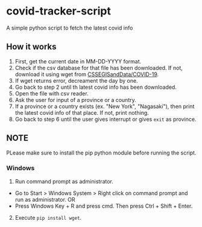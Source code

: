 # covid-tracker-script
A simple python script to fetch the latest covid info

## How it works
1) First, get the current date in MM-DD-YYYY format.
2) Check if the csv database for that file has been downloaded. If not, download it using wget from [CSSEGISandData/COVID-19](https://github.com/CSSEGISandData/COVID-19/tree/master/csse_covid_19_data/csse_covid_19_daily_reports).
3) If wget returns error, decreament the day by one.
4) Go back to step 2 until th latest covid info has been downloaded.
5) Open the file with csv reader.
6) Ask the user for input of a province or a country.
7) If a province or a country exists (ex. "New York", "Nagasaki"), then print the latest covid info of that place. If not, print nothing.
8) Go back to step 6 until the user gives interrupt or gives `exit` as province.

## NOTE
PLease make sure to install the pip python module before running the script.
### Windows
1) Run command prompt as administrator.
 - Go to Start > Windows System > Right click on command prompt and run as administrator.
OR
 - Press Windows Key + R and press cmd. Then press Ctrl + Shift + Enter.
2) Execute `pip install wget`.
